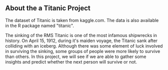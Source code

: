 ## About the a Titanic Project

The dataset of Titanic is taken from kaggle.com. The data is also available in the R package named "titanic".

The sinking of the RMS Titanic is one of the most infamous shipwrecks in history. 
On April 15, 1912, during it's maiden voyage, the Titanic sank after colliding with an iceberg.
Although there was some element of luck involved in surviving the sinking, some groups of people were more likely to survive than others.
In this project, we will see if we are able to gather some insights and predict whether the next person will survive or not.


